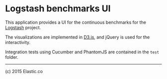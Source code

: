 # Logstash benchmarks UI

This application provides a UI for the continuous benchmarks
for the [Logstash](https://www.elastic.co/products/logstash) project.

The visualizations are implemented in [D3.js](http://d3js.org),
and jQuery is used for the interactivity.

Integration tests using Cucumber and PhantomJS are contained
in the `test` folder.

-----

(c) 2015 Elastic.co
